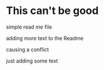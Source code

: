 # This can't be good

simple read me file

adding more text to the Readme

causing a conflict

just adding some text